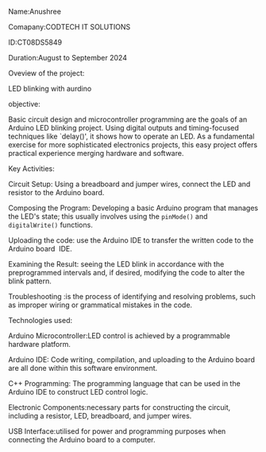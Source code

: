 Name:Anushree

Comapany:CODTECH IT SOLUTIONS

ID:CT08DS5849

Duration:August to September 2024


Oveview of the project:

LED blinking with aurdino 


objective:

Basic circuit design and microcontroller programming are the goals of an Arduino LED blinking project. Using digital outputs and timing-focused techniques like `delay()', it shows how to operate an LED. As a fundamental exercise for more sophisticated electronics projects, this easy project offers practical experience merging hardware and software.

Key Activities:

Circuit Setup: Using a breadboard and jumper wires, connect the LED and resistor to the Arduino board. 

Composing the Program: Developing a basic Arduino program that manages the LED's state; this usually involves using the `pinMode()` and `digitalWrite()` functions.

Uploading the code: use the Arduino IDE to transfer the written code to the Arduino board  IDE.

Examining the Result: seeing the LED blink in accordance with the preprogrammed intervals and, if desired, modifying the code to alter the blink pattern.

Troubleshooting :is the process of identifying and resolving problems, such as improper wiring or grammatical mistakes in the code.


Technologies used:

Arduino Microcontroller:LED control is achieved by a programmable hardware platform.

Arduino IDE: Code writing, compilation, and uploading to the Arduino board are all done within this software environment.

C++ Programming: The programming language that can be used in the Arduino IDE to construct LED control logic.

Electronic Components:necessary parts for constructing the circuit, including a resistor, LED, breadboard, and jumper wires.

USB Interface:utilised for power and programming purposes when connecting the Arduino board to a computer.

